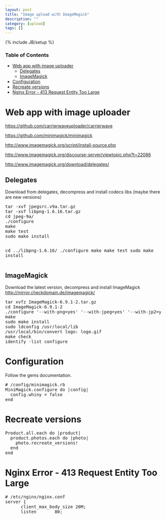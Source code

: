 ```yaml
---
layout: post
title: "Image upload with ImageMagick"
description: ""
category: [upload]
tags: []
---
```

{% include JB/setup %}

<!-- TOC START -->
<div id="dw__toc">
<h3 class="toggle">Table of Contents</h3>
<div>

<ul class="toc">
<li class="level1"><div class="li"><a href="#web_app_with_image_uploader">Web app with image uploader</a></div>
<ul class="toc">
<li class="level2"><div class="li"><a href="#delegates">Delegates</a></div></li>
<li class="level2"><div class="li"><a href="#imagemagick">ImageMagick</a></div></li>
</ul>
</li>
<li class="level1"><div class="li"><a href="#configuration">Configuration</a></div></li>
<li class="level1"><div class="li"><a href="#recreate_versions">Recreate versions</a></div></li>
<li class="level1"><div class="li"><a href="#nginx_error_-_413_request_entity_too_large">Nginx Error - 413 Request Entity Too Large</a></div></li>
</ul>
</div>
</div>
<!-- TOC END -->

<h1 class="sectionedit1" id="web_app_with_image_uploader">Web app with image uploader</h1>
<div class="level1">

<p>
<a href="https://github.com/carrierwaveuploader/carrierwave" class="urlextern" title="https://github.com/carrierwaveuploader/carrierwave"  rel="nofollow">https://github.com/carrierwaveuploader/carrierwave</a><br/>

<a href="https://github.com/minimagick/minimagick" class="urlextern" title="https://github.com/minimagick/minimagick"  rel="nofollow">https://github.com/minimagick/minimagick</a><br/>

<a href="http://www.imagemagick.org/script/install-source.php" class="urlextern" title="http://www.imagemagick.org/script/install-source.php"  rel="nofollow">http://www.imagemagick.org/script/install-source.php</a><br/>

<a href="http://www.imagemagick.org/discourse-server/viewtopic.php?t=22086" class="urlextern" title="http://www.imagemagick.org/discourse-server/viewtopic.php?t=22086"  rel="nofollow">http://www.imagemagick.org/discourse-server/viewtopic.php?t=22086</a><br/>

<a href="http://www.imagemagick.org/download/delegates/" class="urlextern" title="http://www.imagemagick.org/download/delegates/"  rel="nofollow">http://www.imagemagick.org/download/delegates/</a><br/>

</p>

</div>

<h2 class="sectionedit2" id="delegates">Delegates</h2>
<div class="level2">

<p>
Download from delegates, decompress and install codecs libs (maybe there are new versions)<br/>

</p>
<pre class="code">tar -xvf jpegsrc.v9a.tar.gz 
tar -xvf libpng-1.6.16.tar.gz
cd jpeg-9a/
./configure
make
make test
sudo make install

cd ../libpng-1.6.16/
./configure
make
make test
sudo make install</pre>

</div>

<h2 class="sectionedit3" id="imagemagick">ImageMagick</h2>
<div class="level2">

<p>
Download the latest version, decompress and install ImageMagick <a href="http://mirror.checkdomain.de/imagemagick/" class="urlextern" title="http://mirror.checkdomain.de/imagemagick/"  rel="nofollow">http://mirror.checkdomain.de/imagemagick/</a>
</p>
<pre class="code">tar xvfz ImageMagick-6.9.1-2.tar.gz
cd ImageMagick-6.9.1-2
./configure &#039;--with-png=yes&#039; &#039;--with-jpeg=yes&#039; &#039;--with-jp2=yes&#039; &#039;--with-freetype=yes&#039;
make
sudo make install
sudo ldconfig /usr/local/lib
/usr/local/bin/convert logo: logo.gif
make check
identify -list configure</pre>

</div>

<h1 class="sectionedit4" id="configuration">Configuration</h1>
<div class="level1">

<p>
Follow the gems documentation.
</p>
<pre class="code"># /config/minimagick.rb
MiniMagick.configure do |config|
  config.whiny = false
end</pre>

</div>

<h1 class="sectionedit5" id="recreate_versions">Recreate versions</h1>
<div class="level1">
<pre class="code">Product.all.each do |product|
  product.photos.each do |photo|
    photo.recreate_versions!
  end
end</pre>

</div>

<h1 class="sectionedit6" id="nginx_error_-_413_request_entity_too_large">Nginx Error - 413 Request Entity Too Large</h1>
<div class="level1">
<pre class="code"># /etc/nginx/nginx.conf
server {
      client_max_body_size 20M;
      listen       80;</pre>

</div>